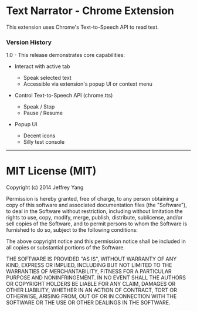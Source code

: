 Text Narrator - Chrome Extension
=======================
This extension uses Chrome's Text-to-Speech API to read text.


### Version History

1.0 - This release demonstrates core capabilities:

* Interact with active tab
  * Speak selected text
  * Accessible via extension's popup UI or context menu

* Control Text-to-Speech API (chrome.tts)
  * Speak / Stop
  * Pause / Resume

* Popup UI
  * Decent icons
  * Silly test console

---
MIT License (MIT)
=======================
Copyright (c) 2014 Jeffrey Yang

Permission is hereby granted, free of charge, to any person obtaining a copy
of this software and associated documentation files (the "Software"), to deal
in the Software without restriction, including without limitation the rights
to use, copy, modify, merge, publish, distribute, sublicense, and/or sell
copies of the Software, and to permit persons to whom the Software is
furnished to do so, subject to the following conditions:

The above copyright notice and this permission notice shall be included in
all copies or substantial portions of the Software.

THE SOFTWARE IS PROVIDED "AS IS", WITHOUT WARRANTY OF ANY KIND, EXPRESS OR
IMPLIED, INCLUDING BUT NOT LIMITED TO THE WARRANTIES OF MERCHANTABILITY,
FITNESS FOR A PARTICULAR PURPOSE AND NONINFRINGEMENT. IN NO EVENT SHALL THE
AUTHORS OR COPYRIGHT HOLDERS BE LIABLE FOR ANY CLAIM, DAMAGES OR OTHER
LIABILITY, WHETHER IN AN ACTION OF CONTRACT, TORT OR OTHERWISE, ARISING FROM,
OUT OF OR IN CONNECTION WITH THE SOFTWARE OR THE USE OR OTHER DEALINGS IN
THE SOFTWARE.
